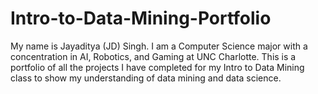 # Intro-to-Data-Mining-Portfolio
My name is Jayaditya (JD) Singh. I am a Computer Science major with a concentration in AI, Robotics, and Gaming at UNC Charlotte. This is a portfolio of all the projects I have completed for my Intro to Data Mining class to show my understanding of data mining and data science.
